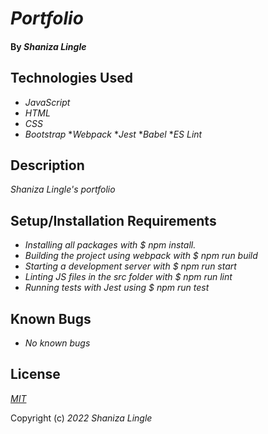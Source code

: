 # _Portfolio_

#### By _**Shaniza Lingle**_

## Technologies Used

* _JavaScript_
* _HTML_
* _CSS_
* _Bootstrap_
*_Webpack_
*_Jest_
*_Babel_
*_ES Lint_

## Description

_Shaniza Lingle's portfolio_

## Setup/Installation Requirements

* _Installing all packages with $ npm install._
* _Building the project using webpack with $ npm run build_
* _Starting a development server with $ npm run start_
* _Linting JS files in the src folder with $ npm run lint_
* _Running tests with Jest using $ npm run test_

## Known Bugs

* _No known bugs_

## License

_[MIT](https://en.wikipedia.org/wiki/MIT_License)_ 

Copyright (c) _2022_ _Shaniza Lingle_
